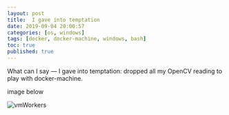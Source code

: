 ```yaml
---
layout: post
title:  I gave into temptation
date: 2019-09-04 20:00:57
categories: [os, windows]
tags: [docker, docker-machine, windows, bash]
toc: true
published: true
---
```


What can I say — I gave into temptation: dropped all my OpenCV reading to play with docker-machine.

image below
<!--more-->

![vmWorkers](/images/vmWorkers.png)

